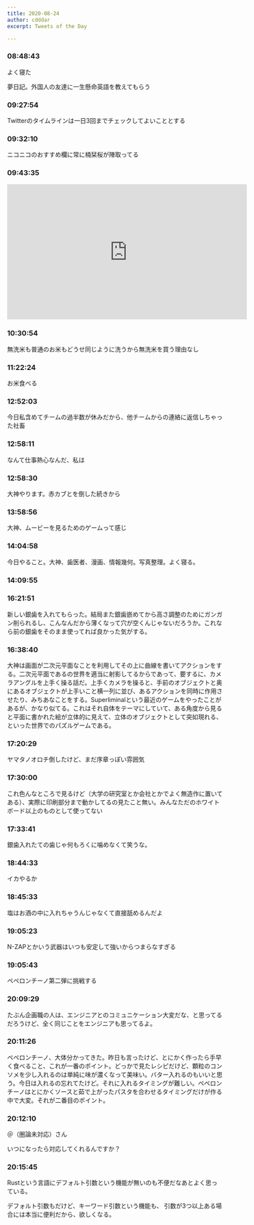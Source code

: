 ```yaml
---
title: 2020-08-24
author: cdddar
excerpt: Tweets of the Day

---
```


### 08:48:43

よく寝た

夢日記。外国人の友達に一生懸命英語を教えてもらう

### 09:27:54

Twitterのタイムラインは一日3回までチェックしてよいこととする

### 09:32:10

ニコニコのおすすめ欄に常に楠栞桜が陣取ってる

### 09:43:35

<iframe width="560" height="315" src="https://www.youtube.com/embed/laT1GK2FlN8" frameborder="0" allow="accelerometer; autoplay; encrypted-media; gyroscope; picture-in-picture" allowfullscreen></iframe>

### 10:30:54

無洗米も普通のお米もどうせ同じように洗うから無洗米を買う理由なし

### 11:22:24

お米食べる

### 12:52:03

今日私含めてチームの過半数が休みだから、他チームからの連絡に返信しちゃった社畜

### 12:58:11

なんて仕事熱心なんだ、私は

### 12:58:30

大神やります。赤カブとを倒した続きから

### 13:58:56

大神、ムービーを見るためのゲームって感じ

### 14:04:58

今日やること。大神、歯医者、漫画、情報幾何。写真整理。よく寝る。

### 14:09:55

<blockquote class="twitter-tweet"><p lang="ja" dir="ltr"></p><a href="https://twitter.com/Kaedeko111/status/1297670201664831497?ref_src=twsrc%5Etfw"></a></blockquote><script async src="https://platform.twitter.com/widgets.js" charset="utf-8"></script>

### 16:21:51

新しい銀歯を入れてもらった。結局また銀歯嵌めてから高さ調整のためにガンガン削られるし、こんなんだから薄くなって穴が空くんじゃないだろうか。これなら前の銀歯をそのまま使ってれば良かった気がする。

### 16:38:40

大神は画面が二次元平面なことを利用してその上に曲線を書いてアクションをする。二次元平面であるの世界を適当に射影してるからであって、要するに、カメラアングルを上手く操る話だ。上手くカメラを操ると、手前のオブジェクトと奥にあるオブジェクトが上手いこと横一列に並び、あるアクションを同時に作用させたり、みちあなことをする。Superliminalという最近のゲームをやったことがあるが、かなり似てる。これはそれ自体をテーマにしていて、ある角度から見ると平面に書かれた絵が立体的に見えて、立体のオブジェクトとして突如現れる、といった世界でのパズルゲームである。

### 17:20:29

ヤマタノオロチ倒したけど、まだ序章っぽい雰囲気

### 17:30:00

これ色んなところで見るけど（大学の研究室とか会社とかでよく無造作に置いてある）、実際に印刷部分まで動かしてるの見たこと無い。みんなただのホワイトボード以上のものとして使ってない

<blockquote class="twitter-tweet"><p lang="ja" dir="ltr"></p><a href="https://twitter.com/sirasolra/status/1297803229648965633?ref_src=twsrc%5Etfw"></a></blockquote><script async src="https://platform.twitter.com/widgets.js" charset="utf-8"></script>

### 17:33:41

銀歯入れたての歯じゃ何もろくに噛めなくて笑うな。

### 18:44:33

イカやるか

### 18:45:33

塩はお酒の中に入れちゃうんじゃなくて直接舐めるんだよ

### 19:05:23

N-ZAPとかいう武器はいつも安定して強いからつまらなすぎる

### 19:05:43

ペペロンチーノ第二弾に挑戦する

### 20:09:29

たぶん企画職の人は、エンジニアとのコミュニケーション大変だな、と思ってるだろうけど、全く同じことをエンジニアも思ってるよ。

### 20:11:26

ペペロンチーノ、大体分かってきた。昨日も言ったけど、とにかく作ったら手早く食べること、これが一番のポイント。どっかで見たレシピだけど、顆粒のコンソメを少し入れるのは単純に味が濃くなって美味い。バター入れるのもいいと思う。今日は入れるの忘れてたけど。それに入れるタイミングが難しい。ペペロンチーノはとにかくソースと茹で上がったパスタを合わせるタイミングだけが作る中で大変。それが二番目のポイント。

### 20:12:10

＠（圏論未対応）さん

いつになったら対応してくれるんですか？

### 20:15:45

Rustという言語にデフォルト引数という機能が無いのも不便だなあとよく思っている。

デフォルト引数もだけど、キーワード引数という機能も、
引数が3つ以上ある場合には本当に便利だから、欲しくなる。
